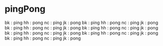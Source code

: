 # pingPong
bk : ping
hh : pong
nc : ping
jk : pong
bk : ping
hh : pong
nc : ping
jk : pong
bk : ping
hh : pong
nc : ping
jk : pong
bk : ping
hh : pong
nc : ping
jk : pong
bk : ping
hh : pong
nc : ping
jk : pong
bk : ping
hh : pong
nc : ping
jk : pong
bk : ping
hh : pong
nc : ping
jk : pong
